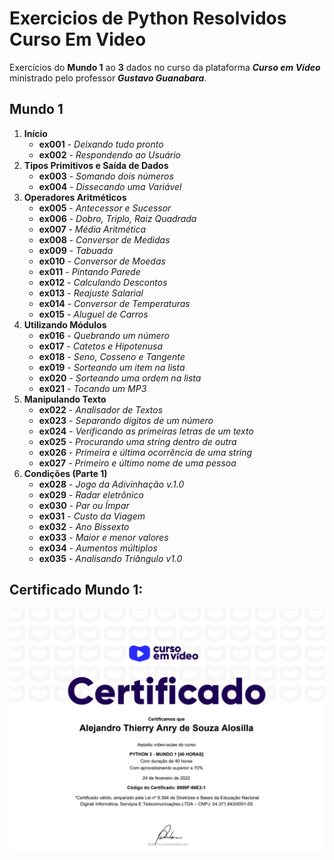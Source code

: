 # Exercicios de Python Resolvidos Curso Em Video
 Exercícios do __Mundo 1__ ao __3__ dados no curso da plataforma __*Curso em Vídeo*__ ministrado pelo professor __*Gustavo Guanabara*__.

## Mundo 1
 
1. __Início__
   * __ex001__ - *Deixando tudo pronto*
   * __ex002__ - *Respondendo ao Usuário*
2. __Tipos Primitivos e Saída de Dados__
   * __ex003__ - *Somando dois números*
   * __ex004__ - *Dissecando uma Variável*
3. __Operadores Aritméticos__
   * __ex005__ - *Antecessor e Sucessor*
   * __ex006__ - *Dobro, Triplo, Raiz Quadrada*
   * __ex007__ - *Média Aritmética*
   * __ex008__ - *Conversor de Medidas*
   * __ex009__ - *Tabuada*
   * __ex010__ - *Conversor de Moedas*
   * __ex011__ - *Pintando Parede*
   * __ex012__ - *Calculando Descontos*
   * __ex013__ - *Reajuste Salarial*
   * __ex014__ - *Conversor de Temperaturas*
   * __ex015__ - *Aluguel de Carros*
4. __Utilizando Módulos__
   * __ex016__ - *Quebrando um número*
   * __ex017__ - *Catetos e Hipotenusa*
   * __ex018__ - *Seno, Cosseno e Tangente*
   * __ex019__ - *Sorteando um item na lista*
   * __ex020__ - *Sorteando uma ordem na lista*
   * __ex021__ - *Tocando um MP3*
5. __Manipulando Texto__
   * __ex022__ - *Analisador de Textos*
   * __ex023__ - *Separando dígitos de um número*
   * __ex024__ - *Verificando as primeiras letras de um texto*
   * __ex025__ - *Procurando uma string dentro de outra*
   * __ex026__ - *Primeira e última ocorrência de uma string*
   * __ex027__ - *Primeiro e último nome de uma pessoa*
6. __Condições (Parte 1)__
   * __ex028__ - *Jogo da Adivinhação v.1.0*
   * __ex029__ - *Radar eletrônico*
   * __ex030__ - *Par ou Ímpar*
   * __ex031__ - *Custo da Viagem*
   * __ex032__ - *Ano Bissexto*
   * __ex033__ - *Maior e menor valores*
   * __ex034__ - *Aumentos múltiplos*
   * __ex035__ - *Analisando Triângulo v1.0*

## Certificado Mundo 1:
![Certificado Python 3 - Mundo 1](mundo1.png)